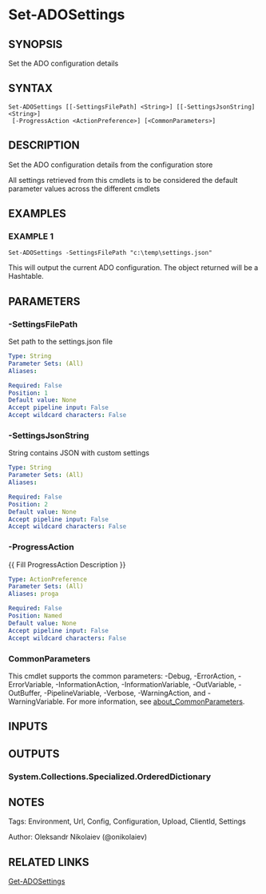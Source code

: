 ﻿---
external help file: ado.tools-help.xml
Module Name: ado.tools
online version:
schema: 2.0.0
---

# Set-ADOSettings

## SYNOPSIS
Set the ADO configuration details

## SYNTAX

```
Set-ADOSettings [[-SettingsFilePath] <String>] [[-SettingsJsonString] <String>]
 [-ProgressAction <ActionPreference>] [<CommonParameters>]
```

## DESCRIPTION
Set the ADO configuration details from the configuration store

All settings retrieved from this cmdlets is to be considered the default parameter values across the different cmdlets

## EXAMPLES

### EXAMPLE 1
```
Set-ADOSettings -SettingsFilePath "c:\temp\settings.json"
```

This will output the current ADO configuration.
The object returned will be a Hashtable.

## PARAMETERS

### -SettingsFilePath
Set path to the settings.json file

```yaml
Type: String
Parameter Sets: (All)
Aliases:

Required: False
Position: 1
Default value: None
Accept pipeline input: False
Accept wildcard characters: False
```

### -SettingsJsonString
String contains JSON with custom settings

```yaml
Type: String
Parameter Sets: (All)
Aliases:

Required: False
Position: 2
Default value: None
Accept pipeline input: False
Accept wildcard characters: False
```

### -ProgressAction
{{ Fill ProgressAction Description }}

```yaml
Type: ActionPreference
Parameter Sets: (All)
Aliases: proga

Required: False
Position: Named
Default value: None
Accept pipeline input: False
Accept wildcard characters: False
```

### CommonParameters
This cmdlet supports the common parameters: -Debug, -ErrorAction, -ErrorVariable, -InformationAction, -InformationVariable, -OutVariable, -OutBuffer, -PipelineVariable, -Verbose, -WarningAction, and -WarningVariable. For more information, see [about_CommonParameters](http://go.microsoft.com/fwlink/?LinkID=113216).

## INPUTS

## OUTPUTS

### System.Collections.Specialized.OrderedDictionary
## NOTES
Tags: Environment, Url, Config, Configuration, Upload, ClientId, Settings

Author: Oleksandr Nikolaiev (@onikolaiev)

## RELATED LINKS

[Get-ADOSettings]()

